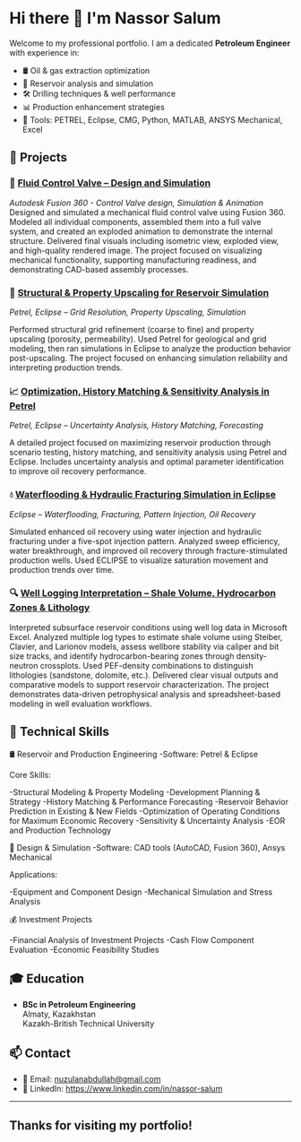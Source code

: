 # Hi there 👋 I'm Nassor Salum

Welcome to my professional portfolio. I am a dedicated **Petroleum Engineer** with experience in:

- 🛢️ Oil & gas extraction optimization  
- 🧪 Reservoir analysis and simulation  
- 🛠️ Drilling techniques & well performance  
- 📊 Production enhancement strategies  
- 🧰 Tools: PETREL, Eclipse, CMG, Python, MATLAB, ANSYS Mechanical, Excel
  

## 📂 Projects

   ### 🔧 [Fluid Control Valve – Design and Simulation](https://github.com/Nassor-Salum/fluid-control-valve)
*Autodesk Fusion 360 - Control Valve design, Simulation & Animation*
Designed and simulated a mechanical fluid control valve using Fusion 360. Modeled all individual components, assembled them into a full valve system, and created an exploded animation to demonstrate the internal structure. Delivered final visuals including isometric view, exploded view, and high-quality rendered image. The project focused on visualizing mechanical functionality, supporting manufacturing readiness, and demonstrating CAD-based assembly processes.




   ### 🧱 [Structural & Property Upscaling for Reservoir Simulation](https://github.com/nassor-salum/structural-property-upscaling)  
*Petrel, Eclipse – Grid Resolution, Property Upscaling, Simulation*

Performed structural grid refinement (coarse to fine) and property upscaling (porosity, permeability). Used Petrel for geological and grid modeling, then ran simulations in Eclipse to analyze the production behavior post-upscaling. The project focused on enhancing simulation reliability and interpreting production trends.



   ### 📈 [Optimization, History Matching & Sensitivity Analysis in Petrel](https://github.com/Nassor-Salum/optimization-under-uncertainty-petrel)  
*Petrel, Eclipse – Uncertainty Analysis, History Matching, Forecasting*

A detailed project focused on maximizing reservoir production through scenario testing, history matching, and sensitivity analysis using Petrel and Eclipse. Includes uncertainty analysis and optimal parameter identification to improve oil recovery performance.



   ### 💧 [Waterflooding & Hydraulic Fracturing Simulation in Eclipse](https://github.com/Nassor-Salum/waterflooding-hydraulic-fracturing)  
*Eclipse – Waterflooding, Fracturing, Pattern Injection, Oil Recovery*

Simulated enhanced oil recovery using water injection and hydraulic fracturing under a five-spot injection pattern. Analyzed sweep efficiency, water breakthrough, and improved oil recovery through fracture-stimulated production wells. Used ECLIPSE to visualize saturation movement and production trends over time.


### 🔍 [Well Logging Interpretation – Shale Volume, Hydrocarbon Zones & Lithology](https://github.com/Nassor-Salum/well-logging-interpretation)

Interpreted subsurface reservoir conditions using well log data in Microsoft Excel. Analyzed multiple log types to estimate shale volume using Steiber, Clavier, and Larionov models, assess wellbore stability via caliper and bit size tracks, and identify hydrocarbon-bearing zones through density-neutron crossplots. Used PEF-density combinations to distinguish lithologies (sandstone, dolomite, etc.). Delivered clear visual outputs and comparative models to support reservoir characterization. The project demonstrates data-driven petrophysical analysis and spreadsheet-based modeling in well evaluation workflows.

  
## 💼 Technical Skills

  🛢 Reservoir and Production Engineering
-Software: Petrel & Eclipse

Core Skills:

-Structural Modeling & Property Modeling
-Development Planning & Strategy
-History Matching & Performance Forecasting
-Reservoir Behavior Prediction in Existing & New Fields
-Optimization of Operating Conditions for Maximum Economic Recovery
-Sensitivity & Uncertainty Analysis
-EOR and Production Technology

   🧠 Design & Simulation
-Software: CAD tools (AutoCAD, Fusion 360), Ansys Mechanical

Applications:

-Equipment and Component Design
-Mechanical Simulation and Stress Analysis

  💰 Investment Projects

-Financial Analysis of Investment Projects
-Cash Flow Component Evaluation
-Economic Feasibility Studies

## 🎓 Education

- **BSc in Petroleum Engineering**  
  Almaty, Kazakhstan  
  Kazakh-British Technical University

## 📫 Contact

- 📧 Email: nuzulanabdullah@gmail.com  
- 🔗 LinkedIn: https://www.linkedin.com/in/nassor-salum 

---

## **Thanks for visiting my portfolio!**
